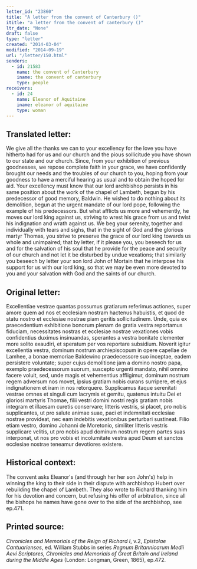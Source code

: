 ```yaml
---
letter_id: "23860"
title: "A letter from the convent of Canterbury ()"
ititle: "a letter from the convent of canterbury ()"
ltr_date: "None"
draft: false
type: "letter"
created: "2014-03-04"
modified: "2014-09-19"
url: "/letter/150.html"
senders:
  - id: 21583
    name: the convent of Canterbury
    iname: the convent of canterbury
    type: people
receivers:
  - id: 24
    name: Eleanor of Aquitaine
    iname: eleanor of aquitaine
    type: woman
---
```

<h2> Translated letter:</h2>We give all the thanks we can to your excellency for the love you have hitherto had for us and our church and the pious sollicitude you have shown to our state and our church.  Since, from your exhibition of previous goodnesses, we repose complete faith in your grace, we have confidently brought our needs and the troubles of our church to you, hoping from your goodness to have a merciful hearing as usual and to obtain the hoped for aid.
Your excellency must know that our lord archbishop persists in his same position about the work of the chapel of Lambeth, begun by his predecessor of good memory, Baldwin.  He wished to do nothing about its demolition, begun at the urgent mandate of our lord pope, following the example of his predecessors.  But what afflicts us more and vehemently, he moves our lord king against us, striving to wrest his grace from us and twist his indignation and wrath against us.  We beg your serenity, together and individually with tears and sighs, that in the sight of God and the glorious martyr Thomas, you strive to preserve the grace of our lord king towards us whole and unimpaired; that by letter, if it please you, you beseech for us and for the salvation of his soul that he provide for the peace and security of our church and not let it be disturbed by undue vexations; that similarly you beseech by letter your son lord John of Mortain that he interpose his support for us with our lord king, so that we may be even more devoted to you and your salvation with God and the saints of our church.
<h2 class="mt-4"> Original letter:</h2>Excellentiae vestrae quantas possumus gratiarum referimus actiones, super amore quem ad nos et ecclesiam nostram hactenus habuistis, et quod de statu nostro et ecclesiae nostrae piam geritis sollicitudinem. Unde, quia ex praecedentium exhibitione bonorum plenam de gratia vestra reportamus fiduciam, necessitates nostras et ecclesiae nostrae vexationes vobis confidentius duximus insinuandas, sperantes a vestra bonitate clementer more solito exaudiri, et speratum per vos reportare subsidium. Noverit igitur excellentia vestra, dominum nostrum archiepiscopum in opere capellae de Lamhee, a bonae memoriae Baldewino praedecessore suo inceptae, eadem persistere voluntate; super cujus demolitione jam a domino nostro papa, exemplo praedecessorum suorum, suscepto urgenti mandato, nihil omnino facere voluit, sed, unde magis et vehementius affligimur, dominum nostrum regem adversum nos movet, ipsius gratiam nobis curans surripere, et ejus indignationem et iram in nos retorquere. Supplicamus itaque serenitati vestrae omnes et singuli cum lacrymis et gemitu, quatenus intuitu Dei et gloriosi martyris Thomae, filii vestri domini nostri regis gratiam nobis integram et illaesam curetis conservare; litteris vestris, si placet, pro nobis supplicantes, ut pro salute animae suae, paci et indemnitati ecclesiae nostrae provideat, nec eam indebitis vexationibus perturbari sustineat. Filio etiam vestro, domino Johanni de Moretonio, similiter litteris vestris supplicare velitis, ut pro nobis apud dominum nostrum regem partes suas interponat, ut nos pro vobis et incolumitate vestra apud Deum et sanctos ecclesiae nostrae teneamur devotiores existere.
<h2 class="mt-4"> Historical context:</h2>The convent asks Eleanor's (and through her her son John's) help in winning the king to their side in their dispute with archbishop Hubert over rebuilding the chapel of Lambeth.  They also wrote to Richard thanking him for his devotion and concern, but refusing his offer of arbitration, since all the bishops he names have gone over to the side of the archbishop, see ep.471.
<h2 class="mt-4"> Printed source:</h2><p><em>Chronicles and Memorials of the Reign of Richard I</em>, v.2, <em>Epistolae Cantuarienses</em>, ed. William Stubbs in series <em>Regnum Britannicarum Medii Aevi Scriptores, Chronicles and Memorials of Great Britain and Ireland during the Middle Ages</em> (London: Longman, Green, 1865), ep.472.</p>